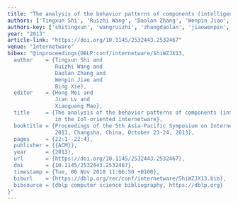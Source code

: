 ```yaml
---
title: "The analysis of the behavior patterns of components (intelligent sensors) in the IoT-oriented internetware"
authors: ['Tingxun Shi', 'Ruizhi Wang', 'Daolan Zhang', 'Wenpin Jiao', 'Bing Xie']
authors-key: ['shitingxun', 'wangruizhi', 'zhangdaolan', 'jiaowenpin', 'xiebing']
year: "2013"
article-link: "https://doi.org/10.1145/2532443.2532467"
venue: "Internetware"
bibex: "@inproceedings{DBLP:conf/internetware/ShiWZJX13,
  author    = {Tingxun Shi and
               Ruizhi Wang and
               Daolan Zhang and
               Wenpin Jiao and
               Bing Xie},
  editor    = {Hong Mei and
               Jian Lv and
               Xiaoguang Mao},
  title     = {The analysis of the behavior patterns of components (intelligent sensors)
               in the IoT-oriented internetware},
  booktitle = {Proceedings of the 5th Asia-Pacific Symposium on Internetware, Internetware
               2013, Changsha, China, October 23-24, 2013},
  pages     = {22:1--22:4},
  publisher = {{ACM}},
  year      = {2013},
  url       = {https://doi.org/10.1145/2532443.2532467},
  doi       = {10.1145/2532443.2532467},
  timestamp = {Tue, 06 Nov 2018 11:06:50 +0100},
  biburl    = {https://dblp.org/rec/conf/internetware/ShiWZJX13.bib},
  bibsource = {dblp computer science bibliography, https://dblp.org}
}"
---
```

